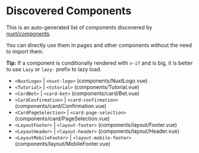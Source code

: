 # Discovered Components

This is an auto-generated list of components discovered by [nuxt/components](https://github.com/nuxt/components).

You can directly use them in pages and other components without the need to import them.

**Tip:** If a component is conditionally rendered with `v-if` and is big, it is better to use `Lazy` or `lazy-` prefix to lazy load.

- `<NuxtLogo>` | `<nuxt-logo>` (components/NuxtLogo.vue)
- `<Tutorial>` | `<tutorial>` (components/Tutorial.vue)
- `<CardBet>` | `<card-bet>` (components/card/Bet.vue)
- `<CardConfirmation>` | `<card-confirmation>` (components/card/Confirmation.vue)
- `<CardPageSelection>` | `<card-page-selection>` (components/card/PageSelection.vue)
- `<LayoutFooter>` | `<layout-footer>` (components/layout/Footer.vue)
- `<LayoutHeader>` | `<layout-header>` (components/layout/Header.vue)
- `<LayoutMobileFooter>` | `<layout-mobile-footer>` (components/layout/MobileFooter.vue)
